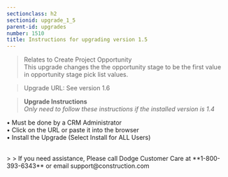 ```yaml
---
sectionclass: h2
sectionid: upgrade_1_5
parent-id: upgrades
number: 1510
title: Instructions for upgrading version 1.5 
---
```

>Relates to Create Project Opportunity  <br>
>This upgrade changes the the opportunity stage to be the first value in opportunity stage pick list  values.  <br>

> Upgrade URL:   See version 1.6 <br>

> **Upgrade Instructions** <br>
<i>Only need to follow these instructions if the installed version is 1.4 </i>

•	Must be done by a CRM Administrator <br>
•	Click on the URL or paste it into the browser <br>
•	Install the Upgrade (Select Install for ALL Users) <br>

<br>
>
> If you need assistance, Please call Dodge Customer Care at **1-800-393-6343** or email support@construction.com
